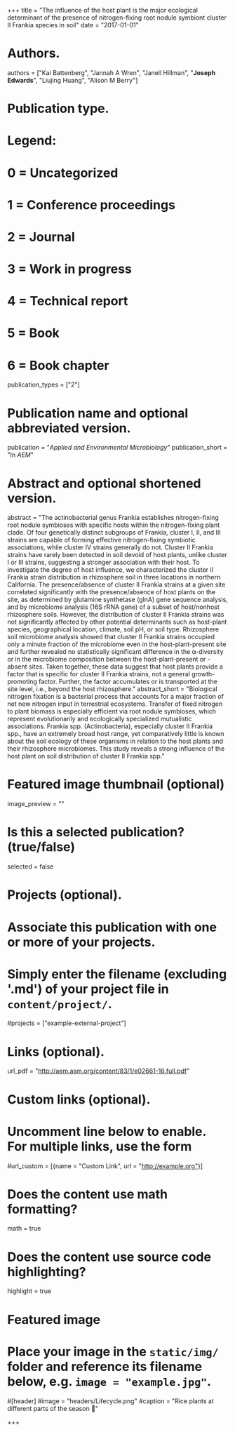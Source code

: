 +++
title = "The influence of the host plant is the major ecological determinant of the presence of nitrogen-fixing root nodule symbiont cluster II Frankia species in soil"
date = "2017-01-01"

# Authors. 
authors = ["Kai Battenberg", "Jannah A Wren", "Janell Hillman", "**Joseph Edwards**", "Liujing Huang", "Alison M Berry"]

# Publication type.
# Legend:
# 0 = Uncategorized
# 1 = Conference proceedings
# 2 = Journal
# 3 = Work in progress
# 4 = Technical report
# 5 = Book
# 6 = Book chapter
publication_types = ["2"]

# Publication name and optional abbreviated version.
publication = "*Applied and Environmental Microbiology*"
publication_short = "In *AEM*"

# Abstract and optional shortened version.
abstract = "The actinobacterial genus Frankia establishes nitrogen-fixing root nodule symbioses with specific hosts within the nitrogen-fixing plant clade. Of four genetically distinct subgroups of Frankia, cluster I, II, and III strains are capable of forming effective nitrogen-fixing symbiotic associations, while cluster IV strains generally do not. Cluster II Frankia strains have rarely been detected in soil devoid of host plants, unlike cluster I or III strains, suggesting a stronger association with their host. To investigate the degree of host influence, we characterized the cluster II Frankia strain distribution in rhizosphere soil in three locations in northern California. The presence/absence of cluster II Frankia strains at a given site correlated significantly with the presence/absence of host plants on the site, as determined by glutamine synthetase (glnA) gene sequence analysis, and by microbiome analysis (16S rRNA gene) of a subset of host/nonhost rhizosphere soils. However, the distribution of cluster II Frankia strains was not significantly affected by other potential determinants such as host-plant species, geographical location, climate, soil pH, or soil type. Rhizosphere soil microbiome analysis showed that cluster II Frankia strains occupied only a minute fraction of the microbiome even in the host-plant-present site and further revealed no statistically significant difference in the α-diversity or in the microbiome composition between the host-plant-present or -absent sites. Taken together, these data suggest that host plants provide a factor that is specific for cluster II Frankia strains, not a general growth-promoting factor. Further, the factor accumulates or is transported at the site level, i.e., beyond the host rhizosphere."
abstract_short = "Biological nitrogen fixation is a bacterial process that accounts for a major fraction of net new nitrogen input in terrestrial ecosystems. Transfer of fixed nitrogen to plant biomass is especially efficient via root nodule symbioses, which represent evolutionarily and ecologically specialized mutualistic associations. Frankia spp. (Actinobacteria), especially cluster II Frankia spp., have an extremely broad host range, yet comparatively little is known about the soil ecology of these organisms in relation to the host plants and their rhizosphere microbiomes. This study reveals a strong influence of the host plant on soil distribution of cluster II Frankia spp."

# Featured image thumbnail (optional)
image_preview = ""

# Is this a selected publication? (true/false)
selected = false

# Projects (optional).
#   Associate this publication with one or more of your projects.
#   Simply enter the filename (excluding '.md') of your project file in `content/project/`.
#projects = ["example-external-project"]

# Links (optional).
url_pdf = "http://aem.asm.org/content/83/1/e02661-16.full.pdf"



# Custom links (optional).
#   Uncomment line below to enable. For multiple links, use the form 
#url_custom = [{name = "Custom Link", url = "http://example.org"}]

# Does the content use math formatting?
math = true

# Does the content use source code highlighting?
highlight = true

# Featured image
# Place your image in the `static/img/` folder and reference its filename below, e.g. `image = "example.jpg"`.
#[header]
#image = "headers/Lifecycle.png"
#caption = "Rice plants at different parts of the season :ear_of_rice:"

+++